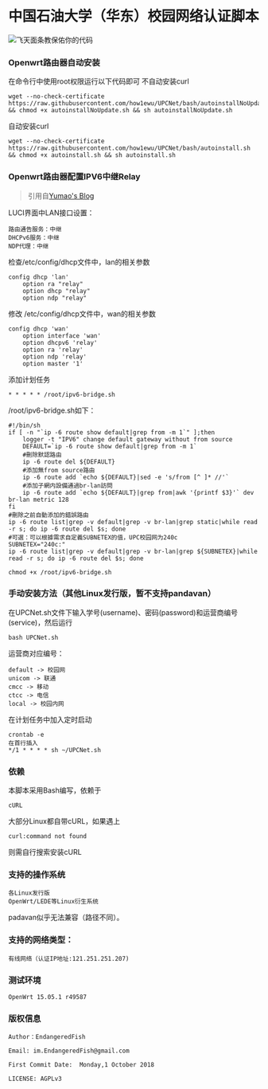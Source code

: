 # 中国石油大学（华东）校园网络认证脚本

![飞天面条教保佑你的代码](https://cdn.rawgit.com/LunaGao/BlessYourCodeTag/master/tags/ramen.svg)

### Openwrt路由器自动安装
在命令行中使用root权限运行以下代码即可
不自动安装curl
````shell
wget --no-check-certificate https://raw.githubusercontent.com/how1ewu/UPCNet/bash/autoinstallNoUpdate.sh && chmod +x autoinstallNoUpdate.sh && sh autoinstallNoUpdate.sh
````
自动安装curl
````shell
wget --no-check-certificate https://raw.githubusercontent.com/how1ewu/UPCNet/bash/autoinstall.sh && chmod +x autoinstall.sh && sh autoinstall.sh
````
### Openwrt路由器配置IPV6中继Relay
> 引用自[Yumao's Blog](https://www.yumao.name/read/openwrt-ipv6-bridge-or-nat6/)

LUCI界面中LAN接口设置：
```
路由通告服务：中继
DHCPv6服务：中继
NDP代理：中继
```
检查/etc/config/dhcp文件中，lan的相关参数
```
config dhcp 'lan' 
    option ra "relay"
    option dhcp "relay"
    option ndp "relay"
```
修改 /etc/config/dhcp文件中，wan的相关参数
```
config dhcp 'wan'
    option interface 'wan' 
    option dhcpv6 'relay' 
    option ra 'relay' 
    option ndp 'relay' 
    option master '1' 

```
添加计划任务
```shell
* * * * * /root/ipv6-bridge.sh
```
/root/ipv6-bridge.sh如下：
```shell
#!/bin/sh
if [ -n "`ip -6 route show default|grep from -m 1`" ];then
    logger -t "IPV6" change default gateway without from source
    DEFAULT=`ip -6 route show default|grep from -m 1`
    #刪除默認路由
    ip -6 route del ${DEFAULT}
    #添加無from source路由
    ip -6 route add `echo ${DEFAULT}|sed -e 's/from [^ ]* //'`
    #添加子網内設備通過br-lan訪問
    ip -6 route add `echo ${DEFAULT}|grep from|awk '{printf $3}'` dev br-lan metric 128
fi
#刪除之前自動添加的錯誤路由 
ip -6 route list|grep -v default|grep -v br-lan|grep static|while read -r s; do ip -6 route del $s; done
#可選：可以根據需求自定義SUBNETEX的值，UPC校园网为240c
SUBNETEX="240c:"
ip -6 route list|grep -v default|grep -v br-lan|grep ${SUBNETEX}|while read -r s; do ip -6 route del $s; done

```
```shell
chmod +x /root/ipv6-bridge.sh
```
### 手动安装方法（其他Linux发行版，暂不支持pandavan）
在UPCNet.sh文件下输入学号(username)、密码(password)和运营商编号(service)，然后运行
```
bash UPCNet.sh
```

运营商对应编号：

```
default -> 校园网
unicom -> 联通
cmcc -> 移动
ctcc -> 电信
local -> 校园内网
```

在计划任务中加入定时启动
```
crontab -e
在首行插入
*/1 * * * * sh ~/UPCNet.sh
```

### 依赖
本脚本采用Bash编写，依赖于
````
cURL
````
大部分Linux都自带cURL，如果遇上
```
curl:command not found
```
则需自行搜索安装cURL

### 支持的操作系统
```
各Linux发行版
OpenWrt/LEDE等Linux衍生系统
```
padavan似乎无法兼容（路径不同）。


### 支持的网络类型：
````
有线网络（认证IP地址:121.251.251.207)
````

### 测试环境
```
OpenWrt 15.05.1 r49587
```

### 版权信息
````
Author：EndangeredFish

Email: im.EndangeredFish@gmail.com

First Commit Date:  Monday,1 October 2018 

LICENSE: AGPLv3
````
